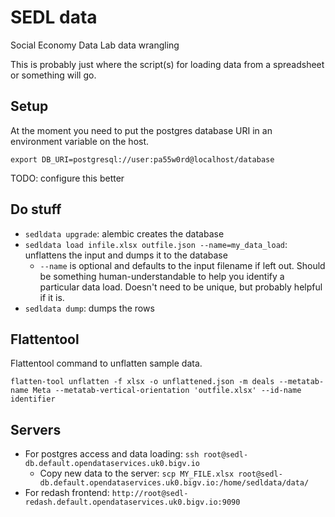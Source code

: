 # SEDL data

Social Economy Data Lab data wrangling

This is probably just where the script(s) for loading data from a spreadsheet or something will go.

## Setup

At the moment you need to put the postgres database URI in an environment variable on the host.

```
export DB_URI=postgresql://user:pa55w0rd@localhost/database
```

TODO: configure this better

## Do stuff

* `sedldata upgrade`: alembic creates the database
* `sedldata load infile.xlsx outfile.json --name=my_data_load`: unflattens the input and dumps it to the database
  * `--name` is optional and defaults to the input filename if left out. Should be something human-understandable to help you identify a particular data load. Doesn't need to be unique, but probably helpful if it is.
* `sedldata dump`: dumps the rows

## Flattentool

Flattentool command to unflatten sample data.

```
flatten-tool unflatten -f xlsx -o unflattened.json -m deals --metatab-name Meta --metatab-vertical-orientation 'outfile.xlsx' --id-name identifier
```

## Servers

* For postgres access and data loading: `ssh root@sedl-db.default.opendataservices.uk0.bigv.io`
  * Copy new data to the server: `scp MY_FILE.xlsx root@sedl-db.default.opendataservices.uk0.bigv.io:/home/sedldata/data/`
* For redash frontend: `http://root@sedl-redash.default.opendataservices.uk0.bigv.io:9090`
